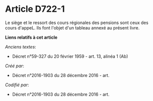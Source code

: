 # Article D722-1

Le siège et le ressort des cours régionales des pensions sont ceux des cours d'appeL. Ils font l'objet d'un tableau annexé au
présent livre.

**Liens relatifs à cet article**

_Anciens textes_:

  - Décret n°59-327 du 20 février 1959 - art. 13, alinéa 1 (Ab)

_Créé par_:

  - Décret n°2016-1903 du 28 décembre 2016 - art.

_Codifié par_:

  - Décret n°2016-1903 du 28 décembre 2016 - art.
